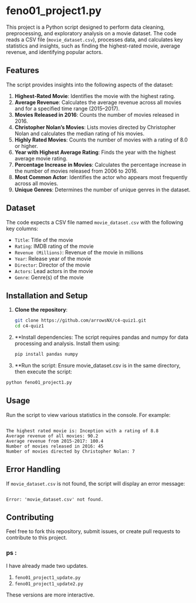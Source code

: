 # feno01_project1.py

This project is a Python script designed to perform data cleaning, preprocessing, and exploratory analysis on a movie dataset. The code reads a CSV file (`movie_dataset.csv`), processes data, and calculates key statistics and insights, such as finding the highest-rated movie, average revenue, and identifying popular actors.

## Features

The script provides insights into the following aspects of the dataset:
1. **Highest-Rated Movie**: Identifies the movie with the highest rating.
2. **Average Revenue**: Calculates the average revenue across all movies and for a specified time range (2015–2017).
3. **Movies Released in 2016**: Counts the number of movies released in 2016.
4. **Christopher Nolan’s Movies**: Lists movies directed by Christopher Nolan and calculates the median rating of his movies.
5. **Highly Rated Movies**: Counts the number of movies with a rating of 8.0 or higher.
6. **Year with Highest Average Rating**: Finds the year with the highest average movie rating.
7. **Percentage Increase in Movies**: Calculates the percentage increase in the number of movies released from 2006 to 2016.
8. **Most Common Actor**: Identifies the actor who appears most frequently across all movies.
9. **Unique Genres**: Determines the number of unique genres in the dataset.

## Dataset

The code expects a CSV file named `movie_dataset.csv` with the following key columns:
- `Title`: Title of the movie
- `Rating`: IMDB rating of the movie
- `Revenue (Millions)`: Revenue of the movie in millions
- `Year`: Release year of the movie
- `Director`: Director of the movie
- `Actors`: Lead actors in the movie
- `Genre`: Genre(s) of the movie

## Installation and Setup

1. **Clone the repository**:
   ```bash
   git clone https://github.com/arrowsNX/c4-quiz1.git
   cd c4-quiz1
   ```
2. **Install dependencies: The script requires pandas and numpy for data processing and analysis. Install them using:
   ```bash
   pip install pandas numpy
   ```

   
3. **Run the script: Ensure movie_dataset.csv is in the same directory, then execute the script:
 ```bash
python feno01_project1.py

```
## Usage

Run the script to view various statistics in the console. For example:

```plaintext

The highest rated movie is: Inception with a rating of 8.8
Average revenue of all movies: 90.2
Average revenue from 2015-2017: 100.4
Number of movies released in 2016: 45
Number of movies directed by Christopher Nolan: 7
```

## Error Handling

If `movie_dataset.csv` is not found, the script will display an error message:

```plaintext

Error: 'movie_dataset.csv' not found.
```

## Contributing

Feel free to fork this repository, submit issues, or create pull requests to contribute to this project.

### ps :
I have already made two updates.
1. `feno01_project1_update.py`
2. `feno01_project1_update2.py`

These versions are more interactive.
